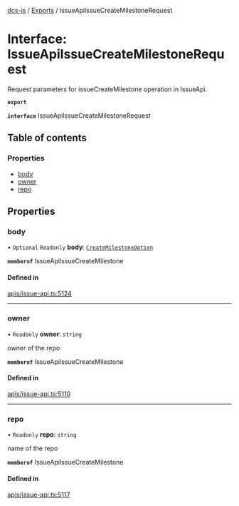 [dcs-js](../README.md) / [Exports](../modules.md) / IssueApiIssueCreateMilestoneRequest

# Interface: IssueApiIssueCreateMilestoneRequest

Request parameters for issueCreateMilestone operation in IssueApi.

**`export`**

**`interface`** IssueApiIssueCreateMilestoneRequest

## Table of contents

### Properties

- [body](IssueApiIssueCreateMilestoneRequest.md#body)
- [owner](IssueApiIssueCreateMilestoneRequest.md#owner)
- [repo](IssueApiIssueCreateMilestoneRequest.md#repo)

## Properties

### <a id="body" name="body"></a> body

• `Optional` `Readonly` **body**: [`CreateMilestoneOption`](CreateMilestoneOption.md)

**`memberof`** IssueApiIssueCreateMilestone

#### Defined in

[apis/issue-api.ts:5124](https://github.com/unfoldingWord/dcs-js/blob/b29eb7a/apis/issue-api.ts#L5124)

___

### <a id="owner" name="owner"></a> owner

• `Readonly` **owner**: `string`

owner of the repo

**`memberof`** IssueApiIssueCreateMilestone

#### Defined in

[apis/issue-api.ts:5110](https://github.com/unfoldingWord/dcs-js/blob/b29eb7a/apis/issue-api.ts#L5110)

___

### <a id="repo" name="repo"></a> repo

• `Readonly` **repo**: `string`

name of the repo

**`memberof`** IssueApiIssueCreateMilestone

#### Defined in

[apis/issue-api.ts:5117](https://github.com/unfoldingWord/dcs-js/blob/b29eb7a/apis/issue-api.ts#L5117)
